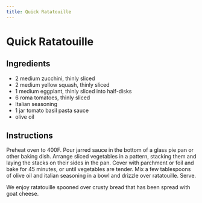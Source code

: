```yaml
---
title: Quick Ratatouille
---
```

# Quick Ratatouille

## Ingredients

- 2 medium zucchini, thinly sliced
- 2 medium yellow squash, thinly sliced
- 1 medium eggplant, thinly sliced into half-disks
- 6 roma tomatoes, thinly sliced
- Italian seasoning
- 1 jar tomato basil pasta sauce
- olive oil

## Instructions

Preheat oven to 400F. Pour jarred sauce in the bottom of a glass pie pan or other baking dish. Arrange sliced vegetables in a pattern, stacking them and laying the stacks on their sides in the pan. Cover with parchment or foil and bake for 45 minutes, or until vegetables are tender. Mix a few tablespoons of olive oil and italian seasoning in a bowl and drizzle over ratatouille. Serve.

We enjoy ratatouille spooned over crusty bread that has been spread with goat cheese.
